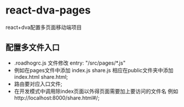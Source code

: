 # react-dva-pages
react+dva配置多页面移动端项目
## 配置多文件入口
- .roadhogrc.js 文件修改 entry: "/src/pages/*.js"
- 例如在pages文件中添加 index.js share.js 相应在public文件夹中添加 index.html share.html;
- 路由要对应入口文件;
- 在开发模式中调用除index页面以外得页面需要加上要访问的文件名 例如 http://localhost:8000/share.html#/;
